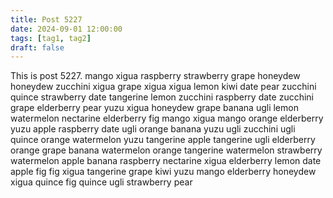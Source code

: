 ```yaml
---
title: Post 5227
date: 2024-09-01 12:00:00
tags: [tag1, tag2]
draft: false
---
```

This is post 5227.
mango
xigua
raspberry
strawberry
grape
honeydew
honeydew
zucchini
xigua
grape
xigua
xigua
lemon
kiwi
date
pear
zucchini
quince
strawberry
date
tangerine
lemon
zucchini
raspberry
date
zucchini
grape
elderberry
pear
yuzu
xigua
honeydew
grape
banana
ugli
lemon
watermelon
nectarine
elderberry
fig
mango
xigua
mango
orange
elderberry
yuzu
apple
raspberry
date
ugli
orange
banana
yuzu
ugli
zucchini
ugli
quince
orange
watermelon
yuzu
tangerine
apple
tangerine
ugli
elderberry
orange
grape
banana
watermelon
orange
tangerine
watermelon
strawberry
watermelon
apple
banana
raspberry
nectarine
xigua
elderberry
lemon
date
apple
fig
fig
xigua
tangerine
grape
kiwi
yuzu
mango
elderberry
honeydew
xigua
quince
fig
quince
ugli
strawberry
pear
